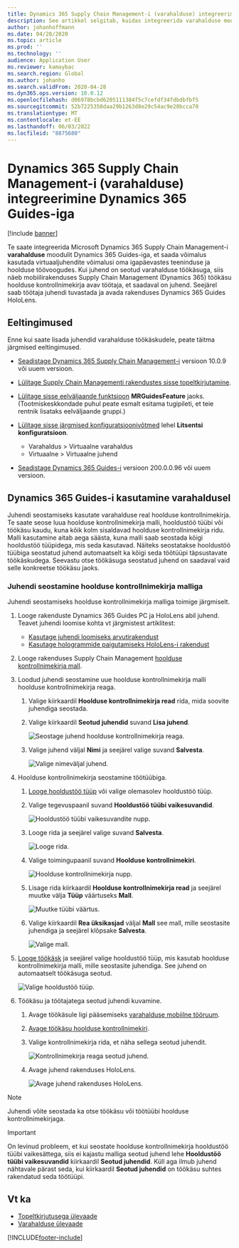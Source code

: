 ```yaml
---
title: Dynamics 365 Supply Chain Management-i (varahalduse) integreerimine Dynamics 365 Guides-iga
description: See artikkel selgitab, kuidas integreerida varahalduse moodulit Microsofti Dynamics 365 Supply Chain Management Dynamics 365 Guides, et kasutada ära segareaalsusjuhisi oma päevasele teenuse- ja hooldustöövoogudele.
author: johanhoffmann
ms.date: 04/28/2020
ms.topic: article
ms.prod: ''
ms.technology: ''
audience: Application User
ms.reviewer: kamaybac
ms.search.region: Global
ms.author: johanho
ms.search.validFrom: 2020-04-28
ms.dyn365.ops.version: 10.0.12
ms.openlocfilehash: d06978bcbd6205111384f5c7cefdf34fdbdbfbf5
ms.sourcegitcommit: 52b7225350daa29b1263d8e29c54ac9e20bcca70
ms.translationtype: MT
ms.contentlocale: et-EE
ms.lasthandoff: 06/03/2022
ms.locfileid: "8875680"
---
```

# <a name="integrate-dynamics-365-supply-chain-management-asset-management-with-dynamics-365-guides"></a>Dynamics 365 Supply Chain Management-i (varahalduse) integreerimine Dynamics 365 Guides-iga

[!include [banner](../includes/banner.md)]

Te saate integreerida Microsoft Dynamics 365 Supply Chain Management-i **varahalduse** moodulit Dynamics 365 Guides-iga, et saada võimalus kasutada virtuaaljuhendite võimalusi oma igapäevastes teeninduse ja hoolduse töövoogudes. Kui juhend on seotud varahalduse töökäsuga, siis näeb mobiilirakenduses Supply Chain Management (Dynamics 365) töökäsu hoolduse kontrollnimekirja avav töötaja, et saadaval on juhend. Seejärel saab töötaja juhendi tuvastada ja avada rakenduses Dynamics 365 Guides HoloLens.

## <a name="prerequisites"></a>Eeltingimused

Enne kui saate lisada juhendid varahalduse töökäskudele, peate täitma järgmised eeltingimused.

- [Seadistage Dynamics 365 Supply Chain Management-i](../../fin-ops-core/fin-ops/index.md) versioon 10.0.9 või uuem versioon.
- [Lülitage Supply Chain Managementi rakendustes sisse topeltkirjutamine](../../fin-ops-core/dev-itpro/data-entities/dual-write/enable-dual-write.md).
- [Lülitage sisse eelväljaande funktsioon](../../fin-ops-core/dev-itpro/data-entities/data-entities-data-packages.md#features-flighted-in-data-management-and-enabling-flighted-features) **MRGuidesFeature** jaoks. (Tootmiskeskkondade puhul peate esmalt esitama tugipileti, et teie rentnik lisataks eelväljaande gruppi.)
- [Lülitage sisse järgmised konfiguratsioonivõtmed](/dynamicsax-2012/appuser-itpro/license-code-and-configuration-key-reference) lehel **Litsentsi konfiguratsioon**.

    - Varahaldus \> Virtuaalne varahaldus
    - Virtuaalne \> Virtuaalne juhend

- [Seadistage Dynamics 365 Guides-i](/dynamics365/mixed-reality/guides/setup#step-2-create-a-common-data-service-environment-and-install-the-dynamics-365-guides-solution) versioon 200.0.0.96 või uuem versioon.

## <a name="use-dynamics-365-guides-with-asset-management"></a>Dynamics 365 Guides-i kasutamine varahaldusel

Juhendi seostamiseks kasutate varahalduse real hoolduse kontrollnimekirja. Te saate seose luua hoolduse kontrollnimekirja malli, hooldustöö tüübi või töökäsu kaudu, kuna kõik kolm sisaldavad hoolduse kontrollnimekirja ridu. Malli kasutamine aitab aega säästa, kuna malli saab seostada kõigi hooldustöö tüüpidega, mis seda kasutavad. Näiteks seostatakse hooldustöö tüübiga seostatud juhend automaatselt ka kõigi seda töötüüpi täpsustavate töökäskudega. Seevastu otse töökäsuga seostatud juhend on saadaval vaid selle konkreetse töökäsu jaoks.

### <a name="associate-a-guide-with-a-maintenance-checklist-template"></a>Juhendi seostamine hoolduse kontrollnimekirja malliga

Juhendi seostamiseks hoolduse kontrollnimekirja malliga toimige järgmiselt.

1. Looge rakenduste Dynamics 365 Guides PC ja HoloLens abil juhend. Teavet juhendi loomise kohta vt järgmistest artiklitest:

    - [Kasutage juhendi loomiseks arvutirakendust](/dynamics365/mixed-reality/guides/pc-app-overview)
    - [Kasutage hologrammide paigutamiseks HoloLens-i rakendust](/dynamics365/mixed-reality/guides/hololens-app-overview)

1. Looge rakenduses Supply Chain Management [hoolduse kontrollnimekirja mall](setup-for-work-orders/job-groups-and-job-types-variants-trades-and-checklists.md#create-a-maintenance-checklist-template).
1. Loodud juhendi seostamine uue hoolduse kontrollnimekirja malli hoolduse kontrollnimekirja reaga.

    1. Valige kiirkaardil **Hoolduse kontrollnimekirja read** rida, mida soovite juhendiga seostada.
    1. Valige kiirkaardil **Seotud juhendid** suvand **Lisa juhend**.

        ![Seostage juhend hoolduse kontrollnimekirja reaga.](media/am-guides-integration-add-guide.png "Seostage juhend hoolduse kontrollnimekirja reaga")

    1. Valige juhend väljal **Nimi** ja seejärel valige suvand **Salvesta**.

        ![Valige nimeväljal juhend.](media/am-guides-integration-select-guide.png "Valige nimeväljal juhend")

1. Hoolduse kontrollnimekirja seostamine töötüübiga.

    1. [Looge hooldustöö tüüp](setup-for-work-orders/job-groups-and-job-types-variants-trades-and-checklists.md#create-a-maintenance-job-type) või valige olemasolev hooldustöö tüüp.
    1. Valige tegevuspaanil suvand **Hooldustöö tüübi vaikesuvandid**.

        ![Hooldustöö tüübi vaikesuvandite nupp.](media/am-guides-integration-job-defaults.png "Hooldustöö tüübi vaikesuvandite nupp")

    1. Looge rida ja seejärel valige suvand **Salvesta**.

        ![Looge rida.](media/am-guides-integration-add-line.png "Looge rida")

    1. Valige toimingupaanil suvand **Hoolduse kontrollnimekiri**.

        ![Hoolduse kontrollnimekirja nupp.](media/am-guides-integration-maintenance-checklist.png "Hoolduse kontrollnimekirja nupp")

    1. Lisage rida kiirkaardil **Hoolduse kontrollnimekirja read** ja seejärel muutke välja **Tüüp** väärtuseks **Mall**.

        ![Muutke tüübi väärtus.](media/am-guides-integration-checklist-lines.png "Muutke tüübi väärtus")

    1. Valige kiirkaardil **Rea üksikasjad** väljal **Mall** see mall, mille seostasite juhendiga ja seejärel klõpsake **Salvesta**.

        ![Valige mall.](media/am-guides-integration-checklist-line-details.png "Valige mall")

1. [Looge töökäsk](work-orders/manually-created-workorders.md#create-work-order) ja seejärel valige hooldustöö tüüp, mis kasutab hoolduse kontrollnimekirja malli, mille seostasite juhendiga. See juhend on automaatselt töökäsuga seotud.

    ![Valige hooldustöö tüüp.](media/am-guides-integration-create-work-order.png "Valige hooldustöö tüüp")

1. Töökäsu ja töötajatega seotud juhendi kuvamine.

    1. Avage töökäsule ligi pääsemiseks [varahalduse mobiilne tööruum](asset-management-mobile-workspace.md).
    1. [Avage töökäsu hoolduse kontrollnimekiri](asset-management-mobile-workspace.md#view-maintenance-checklist-on-a-work-order-job).
    1. Valige kontrollnimekirja rida, et näha sellega seotud juhendit.

        ![Kontrollnimekirja reaga seotud juhend.](media/am-guides-integration-show-guide.png "Kontrollnimekirja reaga seotud juhend")

    1. Avage juhend rakenduses HoloLens.

        ![Avage juhend rakenduses HoloLens.](media/am-guides-integration-hololens-select.png "Avage juhend rakenduses HoloLens")

> [!NOTE]
> Juhendi võite seostada ka otse töökäsu või töötüübi hoolduse kontrollnimekirjaga.

> [!IMPORTANT]
> On levinud probleem, et kui seostate hoolduse kontrollnimekirja hooldustöö tüübi vaikesättega, siis ei kajastu malliga seotud juhend lehe **Hooldustöö tüübi vaikesuvandid** kiirkaardil **Seotud juhendid**. Küll aga ilmub juhend nähtavale pärast seda, kui kiirkaardil **Seotud juhendid** on töökäsu suhtes rakendatud seda töötüüpi.

## <a name="see-also"></a>Vt ka

- [Topeltkirjutusega ülevaade](../../fin-ops-core/dev-itpro/data-entities/dual-write/dual-write-overview.md)
- [Varahalduse ülevaade](index.md)


[!INCLUDE[footer-include](../../includes/footer-banner.md)]